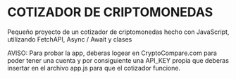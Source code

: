 # COTIZADOR DE CRIPTOMONEDAS
Pequeño proyecto de un cotizador de criptomonedas hecho con JavaScript, utilizando FetchAPI, Async / Await y clases

AVISO: Para probar la app, deberas logear en CryptoCompare.com para poder tener una cuenta y por consiguiente una API_KEY propia que deberas insertar en el archivo app.js para que el cotizador funcione.